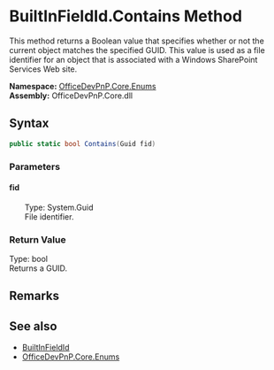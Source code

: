 # BuiltInFieldId.Contains Method  
 This method returns a Boolean value that specifies whether or not the current object matches the specified GUID. This value is used as a file identifier for an object that is associated with a Windows SharePoint Services Web site.   

**Namespace:** [OfficeDevPnP.Core.Enums](OfficeDevPnP.Core.Enums.md)  
**Assembly:** OfficeDevPnP.Core.dll  
## Syntax
```C#
public static bool Contains(Guid fid)
```
### Parameters
#### fid  
&emsp;&emsp;Type: System.Guid  
&emsp;&emsp;File identifier.  

  

### Return Value
Type: bool  
 Returns a GUID.   


## Remarks
  
## See also
- [BuiltInFieldId](OfficeDevPnP.Core.Enums.BuiltInFieldId.md) 
- [OfficeDevPnP.Core.Enums](OfficeDevPnP.Core.Enums.md) 
